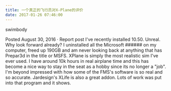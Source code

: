 ```yaml
---
title: 一个真正的飞行员对X-Plane的评价
date: 2017-01-26 07:46:00
---
```



swimbody

Posted August 30, 2016 · Report post
I've recently installed 10.50.  Unreal.  Why look forward already?  I uninstalled all the Microsoft ###### on my computer, freed up 190GB and am never looking back at anything that has Prepar3d in the title or MSFS.  XPlane is simply the most realistic sim I've ever used.  I have around 10k hours in real airplane time and this has become a nice way to stay in the seat as a hobby since its no longer a "job".  I'm beyond impressed with how some of the FMS's software is so real and so accurate.  Jardesign's XLife is also a great addon.  Lots of work was put into that program and it shows.  

